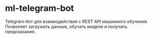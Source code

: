 # ml-telegram-bot
Telegram-бот для взаимодействия с REST API машинного обучения. Позволяет загружать данные, обучать модели и получать предсказания.
